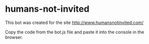 # humans-not-invited

This bot was created for the site http://www.humansnotinvited.com/

Copy the code from the bot.js file and paste it into the console in the browser.
